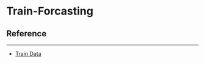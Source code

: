 # Train-Forcasting

## Reference
---

*   [Train Data](https://challengedata.ens.fr/participants/challenges/89/)